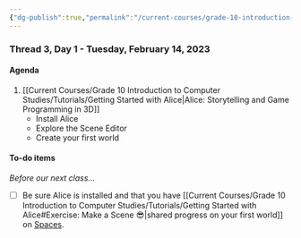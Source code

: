 ```yaml
---
{"dg-publish":true,"permalink":"/current-courses/grade-10-introduction-to-computer-studies/section-2/thread-3/day-1/","dgHomeLink":false}
---
```


### Thread 3, Day 1 - Tuesday, February 14, 2023 
#### Agenda

1. [[Current Courses/Grade 10 Introduction to Computer Studies/Tutorials/Getting Started with Alice|Alice: Storytelling and Game Programming in 3D]]
	- Install Alice
	- Explore the Scene Editor
	- Create your first world

#### To-do items
*Before our next class...*

- [ ] Be sure Alice is installed and that you have [[Current Courses/Grade 10 Introduction to Computer Studies/Tutorials/Getting Started with Alice#Exercise: Make a Scene 😎|shared progress on your first world]] on [Spaces](https://ca.spacesedu.com/).